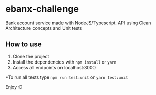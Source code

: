 # ebanx-challenge
Bank account service made with NodeJS/Typescript. API using Clean Architecture concepts and Unit tests

## How to use
1. Clone the project
2. Install the dependencies with ```npm install``` or ```yarn```
3. Access all endpoints on localhost:3000

*To run all tests type ```npm run test:unit``` or ```yarn test:unit```

Enjoy :D
